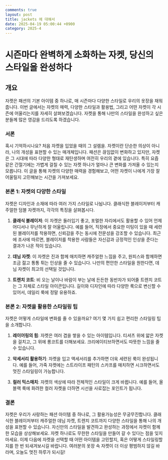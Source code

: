 ```yaml
---
comments: true
layout: post
title: jackets 에 대해서
date: 2025-04-19 05:00:44 +0900
category: 2025-4
---
```


# 시즌마다 완벽하게 소화하는 자켓, 당신의 스타일을 완성하다

## 개요
자켓은 패션의 기본 아이템 중 하나로, 매 시즌마다 다양한 스타일로 우리의 옷장을 채워줍니다. 이번 글에서는 자켓의 매력, 다양한 스타일과 활용법, 그리고 어떤 자켓이 각 시즌에 어울리는지를 자세히 살펴보겠습니다. 자켓을 통해 나만의 스타일을 완성하고 싶은 분들께 많은 영감을 드리도록 하겠습니다.

### 서론
혹시 기억하시나요? 처음 자켓을 입었을 때의 그 설렘을. 자켓이란 단순한 의상이 아니라, 나의 개성을 표현할 수 있는 매개체입니다. 패션은 끊임없이 변화하고 있지만, 자켓은 그 시대에 따라 다양한 형태로 재탄생하며 여전히 우리의 곁에 있습니다. 특히 요즘 같은 간절기에는 가볍게 걸칠 수 있는 자켓 하나가 얼마나 큰 변화를 가져올 수 있는지 모릅니다. 이 글을 통해 자켓의 다양한 매력을 경험해보고, 어떤 자켓이 나에게 가장 잘 어울릴지 고민해보는 시간을 가져보세요.

### 본론 1: 자켓의 다양한 스타일
자켓은 디자인과 소재에 따라 여러 가지 스타일로 나뉩니다. 클래식한 블레이저부터 캐주얼한 덤블 자켓까지, 각각의 특징을 살펴봅시다.

1. **클래식 블레이저**: 이 자켓은 둘러입기 좋고, 포멀한 자리에서도 활용할 수 있어 언제 어디서나 무난하게 잘 어울립니다. 예를 들어, 직장에서 중요한 미팅이 있을 때 세련된 블레이저를 착용하면, 신뢰감을 주는 동시에 전문성을 강조할 수 있습니다. 최근에 조사에 따르면, 블레이저를 착용한 사람들은 자신감과 긍정적인 인상을 준다는 결과가 나온 적이 있습니다. 

2. **데님 자켓**: 이 자켓은 진과 함께 매치하면 캐주얼한 느낌을 주고, 원피스와 함께하면 조금 젊고 통통 튀는 인상을 줄 수 있습니다. 나만의 편안한 스타일을 원한다면, 데님 자켓이 최고의 선택일 것입니다.

3. **트렌치 코트**: 비 오는 날이나 바람이 부는 날에 든든한 동반자가 되어줄 트렌치 코트는 그 자체로 스타일 아이콘입니다. 길이와 디자인에 따라 다양한 룩으로 변신할 수 있어서, 데일리 룩에 정말 유용하죠.

### 본론 2: 자켓을 활용한 스타일링 팁
자켓은 어떻게 스타일에 변화를 줄 수 있을까요? 여기 몇 가지 쉽고 편리한 스타일링 팁을 소개합니다.

1. **레이어링의 힘**: 자켓은 여러 겹을 쌓을 수 있는 아이템입니다. 티셔츠 위에 얇은 자켓을 걸치고, 그 위에 롱코트를 더해보세요. 크리에이티브하면서도 따뜻한 느낌을 줄 수 있습니다. 

2. **악세서리 활용하기**: 자켓을 입고 액세서리를 추가하면 더욱 세련된 룩이 완성됩니다. 예를 들어, 가죽 자켓에는 스트라이프 패턴의 스카프를 매치하면 시크하면서도 멋진 스타일링이 가능합니다. 

3. **컬러 믹스매치**: 자켓의 색상에 따라 전체적인 스타일이 크게 바뀝니다. 예를 들어, 올블랙 룩에 화려한 컬러 자켓을 더하면 시선을 사로잡는 포인트가 됩니다. 

### 결론
자켓은 우리가 사랑하는 패션 아이템 중 하나로, 그 활용가능성은 무궁무진합니다. 클래식한 블레이저부터 캐주얼한 데님 자켓, 트렌치 코트까지 다양한 스타일을 통해 나의 개성을 표현할 수 있습니다. 자신만의 스타일을 발견하고 완성하는 과정에서 자켓이 함께한 모습을 상상해보세요. 자켓 하나로도 무한한 스타일을 만들어 갈 수 있다는 점을 잊지 마세요. 이제 다음에 자켓을 선택할 때 어떤 아이템을 고민할지, 혹은 어떻게 스타일링할지를 한 번 되새겨보시길 바랍니다. 여러분의 옷장 속 자켓이 더 이상 평범하지 않길 바라며, 오늘도 멋진 하루가 되시길!